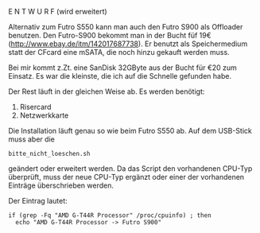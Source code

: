 E N T W U R F (wird erweitert)

Alternativ zum Futro S550 kann man auch den Futro S900 als Offloader benutzen. Den Futro-S900 bekommt man in der Bucht füf 19€ (http://www.ebay.de/itm/142017687738). Er benutzt als Speichermedium statt der CFcard eine mSATA, die noch hinzu gekauft werden muss.

Bei mir kommt z.Zt. eine SanDisk 32GByte aus der Bucht für €20 zum Einsatz. Es war die kleinste, die ich auf die Schnelle gefunden habe.

Der Rest läuft in der gleichen Weise ab. Es werden benötigt:

1. Risercard
2. Netzwerkkarte

Die Installation läuft genau so wie beim Futro S550 ab. Auf dem USB-Stick muss aber die
~~~
bitte_nicht_loeschen.sh
~~~

geändert oder erweitert werden. Da das Script den vorhandenen CPU-Typ überprüft, muss der neue CPU-Typ ergänzt oder einer der vorhandenen Einträge überschrieben werden.

Der Eintrag lautet:

~~~
if (grep -Fq "AMD G-T44R Processor" /proc/cpuinfo) ; then
  echo "AMD G-T44R Processor -> Futro S900"
~~~